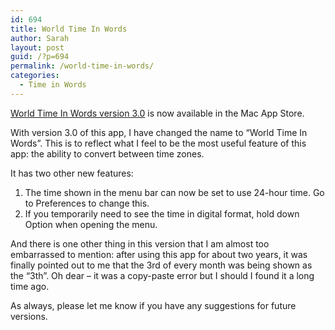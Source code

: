 ```yaml
---
id: 694
title: World Time In Words
author: Sarah
layout: post
guid: /?p=694
permalink: /world-time-in-words/
categories:
  - Time in Words
---
```

<a href="http://itunes.apple.com/au/app/time-in-words/id509085586?mt=8" target="_blank">World Time In Words version 3.0</a> is now available in the Mac App Store.

With version 3.0 of this app, I have changed the name to &#8220;World Time In Words&#8221;. This is to reflect what I feel to be the most useful feature of this app: the ability to convert between time zones.

It has two other new features:

1. The time shown in the menu bar can now be set to use 24-hour time. Go to Preferences to change this.  
2. If you temporarily need to see the time in digital format, hold down Option when opening the menu.

And there is one other thing in this version that I am almost too embarrassed to mention: after using this app for about two years, it was finally pointed out to me that the 3rd of every month was being shown as the &#8220;3th&#8221;. Oh dear &#8211; it was a copy-paste error but I should I found it a long time ago.

As always, please let me know if you have any suggestions for future versions.